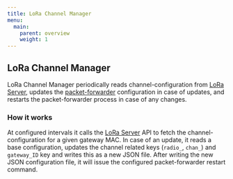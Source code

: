 ```yaml
---
title: LoRa Channel Manager
menu:
  main:
    parent: overview
    weight: 1
---
```


## LoRa Channel Manager

LoRa Channel Manager periodically reads channel-configuration from [LoRa Server](/loraserver/),
updates the [packet-forwarder](https://github.com/lora-net/packet_forwarder)
configuration in case of updates, and restarts the packet-forwarder process
in case of any changes.

### How it works

At configured intervals it calls the [LoRa Server](/loraserver/) API
to fetch the channel-configuration for a given gateway MAC. In case of an
update, it reads a base configuration, updates the channel related keys
(`radio_`, `chan_`) and `gateway_ID` key and writes this as a new JSON file.
After writing the new JSON configuration file, it will issue the configured
packet-forwarder restart command.
